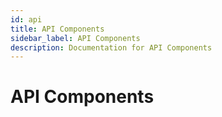 ```yaml
---
id: api
title: API Components
sidebar_label: API Components
description: Documentation for API Components
---
```


# API Components
